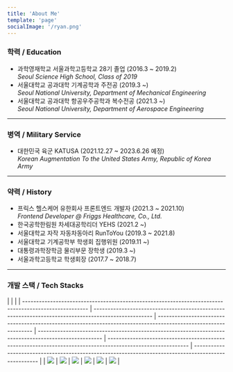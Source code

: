 ```yaml
---
title: 'About Me'
template: 'page'
socialImage: '/ryan.png'
---
```


### 학력 / Education

- 과학영재학교 서울과학고등학교 28기 졸업 (2016.3 ~ 2019.2)  
  _Seoul Science High School, Class of 2019_
- 서울대학교 공과대학 기계공학과 주전공 (2019.3 ~)  
  _Seoul National University, Department of Mechanical Engineering_
- 서울대학교 공과대학 항공우주공학과 복수전공 (2021.3 ~)  
  _Seoul National University, Department of Aerospace Engineering_

---

### 병역 / Military Service

- 대한민국 육군 KATUSA (2021.12.27 ~ 2023.6.26 예정)  
  _Korean Augmentation To the United States Army, Republic of Korea Army_

---

### 약력 / History

- 프릭스 헬스케어 유한회사 프론트엔드 개발자 (2021.3 ~ 2021.10)  
  _Frontend Developer @ Friggs Healthcare, Co., Ltd._
- 한국공학한림원 차세대공학리더 YEHS (2021.2 ~)
- 서울대학교 자작 자동차동아리 RunToYou (2019.3 ~ 2021.8)
- 서울대학교 기계공학부 학생회 집행위원 (2019.11 ~)
- 대통령과학장학금 물리부문 장학생 (2019.3 ~)
- 서울과학고등학교 학생회장 (2017.7 ~ 2018.7)

---

### 개발 스택 / Tech Stacks

|                                                                                                       |                                                                                                     |
| ----------------------------------------------------------------------------------------------------- | --------------------------------------------------------------------------------------------------- | --------------------------------------------------------------------------------------------------------------- | ----------------------------------------------------------------------------------------------------- | ----------------------------------------------------------------------------------------------------------- | ---------------------------------------------------------------------------------------------------- |
| <img src="https://img.shields.io/badge/HTML5-E34F26?style=for-the-badge&logo=HTML5&logoColor=white"/> | <img src="https://img.shields.io/badge/CSS3-1572B6?style=for-the-badge&logo=CSS3&logoColor=white"/> | <img src="https://img.shields.io/badge/JavaScript-F7DF1E?style=for-the-badge&logo=JavaScript&logoColor=white"/> | <img src="https://img.shields.io/badge/React-61DAFB?style=for-the-badge&logo=React&logoColor=white"/> | <img src="https://img.shields.io/badge/ReactNative-61DAFB?style=for-the-badge&logo=React&logoColor=white"/> | <img src="https://img.shields.io/badge/Mobx-FF9955?style=for-the-badge&logo=React&logoColor=white"/> |

</p>
